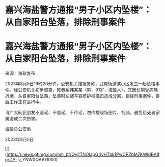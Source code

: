 # 嘉兴海盐警方通报“男子小区内坠楼”：从自家阳台坠落，排除刑事案件

# 嘉兴海盐警方通报“男子小区内坠楼”：从自家阳台坠落，排除刑事案件

来源：海盐发布

2023年8月5日19时20分许，公安机关接报警称，武原街道某小区发生一起坠楼事件。经公安机关初步调查，死者系韩某某（男，91岁，海盐人），其因长期受病痛折磨，从自家阳台坠落，坠落时左腿与铁质护栏撞击造成分离，排除刑事案件，善后工作正在进行中。

请广大网民朋友不造谣、不信谣、不传谣，勿传播现场图片、视频，避免给死者家属造成二次伤害。

海盐县公安局

2023年8月5日

![](https://inews.gtimg.com/om_bt/Oy2TNOlapG4vHTbk1PwCPZbM7KWldBAIfqrDP-
v_YNW0QAA/1000)

